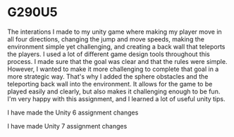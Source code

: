# G290U5
The interations I made to my unity game where making my player move in all four directions, changing the jump and move speeds, making the environment simple yet challenging, and creating a back wall that teleports the players. 
I used a lot of different game design tools throughout this process. I made sure that the goal was clear and that the rules were simple. However, I wanted to make it more challenging to complete that goal in a more strategic way. That's why I added the sphere obstacles and the teleporting back wall into the environment. It allows for the game to be played easily and clearly, but also makes it challenging enough to be fun. I'm very happy with this assignment, and I learned a lot of useful unity tips. 

I have made the Unity 6 assignment changes

I have made Unity 7 assignment changes

